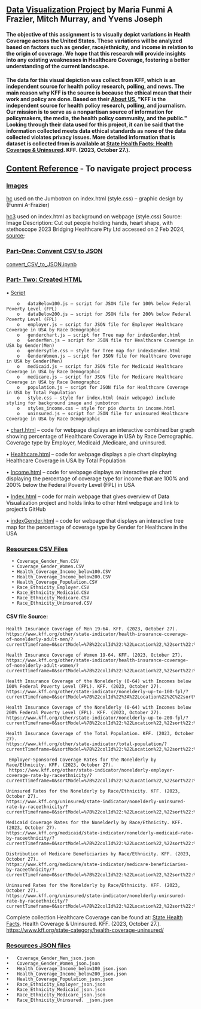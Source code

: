 ## <ins>Data Visualization Project</ins> by Maria Funmi A Frazier, Mitch Murray, and Yvens Joseph


#### The objective of this assignment is to visually depict variations in Health Coverage across the United States. These variations will be analyzed based on factors such as gender, race/ethnicity, and income in relation to the origin of coverage. We hope that this research will provide insights into any existing weaknesses in Healthcare Coverage, fostering a better understanding of the current landscape.

#### The data for this visual depiction was collect from KFF, which is an independent source for health policy research, polling, and news. The main reason why KFF is the source is because the ethical mean that their work and policy are done. Based on their [About US,](https://www.kff.org/about-us/) "KFF is the independent source for health policy research, polling, and journalism. Our mission is to serve as a nonpartisan source of information for policymakers, the media, the health policy community, and the public." Looking through their data used for this project, it can be said that the information collected meets data ethical standards as none of the data collected violates privacy issues.  More detailed information that is dataset is collected from is available at [State Health Facts: Health Coverage & Uninsured](https://www.kff.org/state-category/health-coverage-uninsured/ ). KFF. (2023, October 27.).

##  <ins>Content Reference</ins> - To navigate project process

### <ins>Images<ins> 

  [hc](/Images/)
  used on the Jumbotron on index.html (style.css) – graphic design by (Funmi A-Frazier)
  
  [hc3](/images/) 
  used on index.html as background on webpage (style.css) 
  Source: Image Description: Cut out people holding hands, heart shape, with stethoscope 2023 Bridging Healthcare Pty Ltd accessed on 2 Feb 2024,   
  [source](https://www.bridginghealth.com.au/offsite/diagnostics/);
  
### <ins>Part-One: Convent CSV to JSON</ins>

[convert_CSV_to_JSON.ipynb](/Part_One_Convert_CSV_to_JSON/)

### <ins>Part- Two: Created HTML<ins>

•	[<ins>Script</ins>](Part_Two_Create_html/script/)

        o	dataBelow100.js – script for JSON file for 100% below Federal Poverty Level (FPL)
        o	dataBelow200.js – script for JSON file for 200% below Federal Poverty Level (FPL)
        o	employer.js – script for JSON file for Employer Healthcare Coverage in USA by Race Demographic
        o	genderchart.js – script for Tree map for indexGender.html
        o	GenderMen.js – script for JSON file for Healthcare Coverage in USA by Gender(Men)
        o	gendersytle.css – style for Tree map for indexGender.html
        o	GenderWomen.js – script for JSON file for Healthcare Coverage in USA by Gender(Men)
        o	medicaid.js – script for JSON file for Medicaid Healthcare Coverage in USA by Race Demographic
        o	medicare.js – script for JSON file for Medicare Healthcare Coverage in USA by Race Demographic
        o	population.js – script for JSON file for Healthcare Coverage in USA by Total Population
        o	style.css – style for index.html (main webpage) include styling for background image and jumbotron
        o	styles_income.css – style for pie charts in income.html
        o	uninsured.js – script for JSON file for uninsured Healthcare Coverage in USA by Race Demographic
        
•	[chart.html](/Part_Two_Create_html/chart.html/) – code for webpage displays an interactive combined bar graph showing percentage of Healthcare Coverage in USA by Race Demographic. Coverage type by Employer, Medicaid ,Medicare, and uninsured.

•	[Healthcare.html](/Part_Two_Create_html/Healthcare.html/) – code for webpage displays a pie chart displaying Healthcare Coverage in USA by Total Population

•	[Income.html](/Part_Two_Create_html/Income.html/) – code for webpage displays an interactive pie chart displaying the percentage of coverage type for income that are 100% and 200% below the Federal Poverty Level (FPL) in USA

•	[Index.html](/Part_Two_Create_html/index.html/) – code for main webpage that gives overview of Data Visualization project and holds links to other html webpage and link to project’s GitHub

•	[indexGender.html](/Part_Two_Create_html/indexGender.html/) – code for webpage that displays an interactive tree map for the percentage of coverage type by Gender for Healthcare in the USA

### [<ins>Resources CSV Files</ins>](/Resources/)

      •	Coverage_Gender_Men.CSV
      •	Coverage_Gender_Women.CSV
      •	Health_Coverage_Income_below100.CSV
      •	Health_Coverage_Income_below200.CSV
      •	Health_Coverage_Population.CSV
      •	Race_Ethnicity_Employer.CSV
      •	Race_Ethnicity_Medicaid.CSV
      •	Race_Ethnicity_Medicare.CSV
      •	Race_Ethnicity_Uninsured.CSV
      
  #### CSV file Source:
      
    Health Insurance Coverage of Men 19-64. KFF. (2023, October 27). 
    https://www.kff.org/other/state-indicator/health-insurance-coverage-of-nonelderly-adult-men/?currentTimeframe=0&sortModel=%7B%22colId%22:%22Location%22,%22sort%22:%22asc%22%7D
   
    Health Insurance Coverage of Women 19-64. KFF. (2023, October 27). 
    https://www.kff.org/other/state-indicator/health-insurance-coverage-of-nonelderly-adult-women/?currentTimeframe=0&sortModel=%7B%22colId%22:%22Location%22,%22sort%22:%22asc%22%7D
   
    Health Insurance Coverage of the Nonelderly (0-64) with Incomes below 100% Federal Poverty Level (FPL). KFF. (2023, October 27). 
    https://www.kff.org/other/state-indicator/nonelderly-up-to-100-fpl/?currentTimeframe=0&sortModel=%7B%22colId%22%3A%22Location%22%2C%22sort%22%3A%22asc%22%7D
    
    Health Insurance Coverage of the Nonelderly (0-64) with Incomes below 200% Federal Poverty Level (FPL). KFF. (2023, October 27). 
    https://www.kff.org/other/state-indicator/nonelderly-up-to-200-fpl/?currentTimeframe=0&sortModel=%7B%22colId%22:%22Location%22,%22sort%22:%22asc%22%7D
     
    Health Insurance Coverage of the Total Population. KFF. (2023, October 27). 
    https://www.kff.org/other/state-indicator/total-population/?currentTimeframe=0&sortModel=%7B%22colId%22:%22Location%22,%22sort%22:%22asc%22%7D
    
     Employer-Sponsored Coverage Rates for the Nonelderly by Race/Ethnicity. KFF. (2023, October 27). 
     https://www.kff.org/other/state-indicator/nonelderly-employer-coverage-rate-by-raceethnicity/?currentTimeframe=0&sortModel=%7B%22colId%22:%22Location%22,%22sort%22:%22asc%22%7D
    
    Uninsured Rates for the Nonelderly by Race/Ethnicity. KFF. (2023, October 27).  
    https://www.kff.org/uninsured/state-indicator/nonelderly-uninsured-rate-by-raceethnicity/?currentTimeframe=0&sortModel=%7B%22colId%22:%22Location%22,%22sort%22:%22asc%22%7D
    
    Medicaid Coverage Rates for the Nonelderly by Race/Ethnicity. KFF. (2023, October 27). 
    https://www.kff.org/medicaid/state-indicator/nonelderly-medicaid-rate-by-raceethnicity/?currentTimeframe=0&sortModel=%7B%22colId%22:%22Location%22,%22sort%22:%22asc%22%7D
    
    Distribution of Medicare Beneficiaries by Race/Ethnicity. KFF. (2023, October 27).  
    https://www.kff.org/medicare/state-indicator/medicare-beneficiaries-by-raceethnicity/?currentTimeframe=0&sortModel=%7B%22colId%22:%22Location%22,%22sort%22:%22asc%22%7D

    Uninsured Rates for the Nonelderly by Race/Ethnicity. KFF. (2023, October 27).  
    https://www.kff.org/uninsured/state-indicator/nonelderly-uninsured-rate-by-raceethnicity/?  currentTimeframe=0&sortModel=%7B%22colId%22:%22Location%22,%22sort%22:%22asc%22%7D

  Complete collection Healthcare Coverage can be found at: 
    [State Health Facts](https://www.kff.org/state-category/health-coverage-uninsured/). Health Coverage & Uninsured. KFF. (2023, October 27.). 
    https://www.kff.org/state-category/health-coverage-uninsured/ 

### [<ins>Resources JSON files</ins>](/Resources_json/)

    •	Coverage_Gender_Men_json.json
    •	Coverage_Gender_Women_json.json
    •	Health_Coverage_Income_below100_json.json
    •	Health_Coverage_Income_below200_json.json
    •	Health_Coverage_Population_json.json
    •	Race_Ethnicity_Employer_json.json
    •	Race_Ethnicity_Medicaid_json.json
    •	Race_Ethnicity_Medicare_json.json
    •	Race_Ethnicity_Uninsured. _json.json



